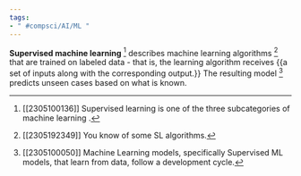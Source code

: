 ```yaml
---
tags:
- " #compsci/AI/ML "
---
```


**Supervised machine learning** [^1] describes machine learning algorithms [^2] that are trained on labeled data - that is, the learning algorithm receives {{a set of inputs along with the corresponding output.}} The resulting model [^3] predicts unseen cases based on what is known. <!--SR:!2024-04-26,229,290!2023-11-20,71,230-->

[^1]: [[2305100136]] Supervised learning is one of the three subcategories of machine learning [^4].
[^2]: [[2305192349]] You know of some SL algorithms.
[^3]: [[2305100050]] Machine Learning models, specifically Supervised ML models, that learn from data, follow a development cycle.
[^4]: [[2305100035]] Description of machine learning.